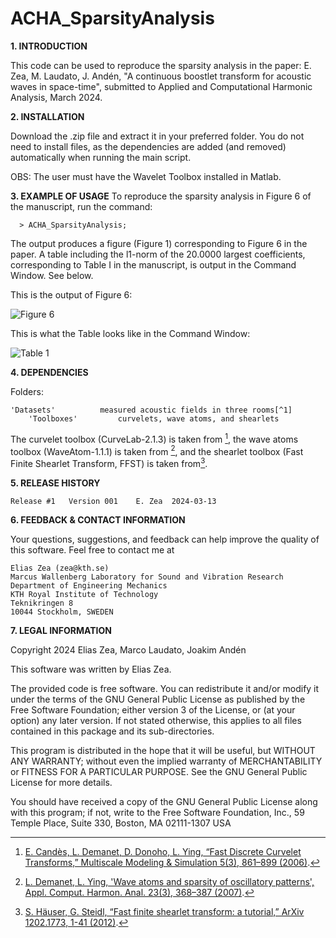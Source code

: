 # ACHA_SparsityAnalysis

**1. INTRODUCTION**

This code can be used to reproduce the sparsity analysis in the paper:
  E. Zea, M. Laudato, J. Andén, "A continuous boostlet transform for acoustic waves in space-time", submitted to Applied and Computational Harmonic Analysis, March 2024. 

**2. INSTALLATION**

Download the .zip file and extract it in your preferred folder. You do not need to install files, as the dependencies are added (and removed) automatically when running the main script. 

OBS: The user must have the Wavelet Toolbox installed in Matlab. 

**3. EXAMPLE OF USAGE**
  To reproduce the sparsity analysis in Figure 6 of the manuscript, run the command: 

      > ACHA_SparsityAnalysis;

  The output produces a figure (Figure 1) corresponding to Figure 6 in the paper. 
  A table including the l1-norm of the 20.0000 largest coefficients, corresponding 
  to Table I in the manuscript, is output in the Command Window. See below. 

This is the output of Figure 6:

![Figure 6](https://github.com/eliaszea/ACHA_SparsityAnalysis/blob/main/Fig6.jpg)

This is what the Table looks like in the Command Window: 

![Table 1](https://github.com/eliaszea/ACHA_SparsityAnalysis/blob/main/Table1.jpg)

**4. DEPENDENCIES**

Folders:    

	'Datasets'          measured acoustic fields in three rooms[^1]
        'Toolboxes'         curvelets, wave atoms, and shearlets 

The curvelet toolbox (CurveLab-2.1.3) is taken from [^2], the wave atoms toolbox (WaveAtom-1.1.1) is taken from [^3], and the shearlet toolbox (Fast Finite Shearlet Transform, FFST) is taken from[^4]. 

[^1]: [E. Zea, “Compressed sensing of impulse responses in rooms of unknown properties and contents,” J. Sound Vib. 459, 114871 (2019)](https://doi.org/10.1016/j.jsv.2019.114871).
[^2]: [E. Candès, L. Demanet, D. Donoho, L. Ying, “Fast Discrete Curvelet Transforms,” Multiscale Modeling & Simulation 5(3), 861–899 (2006)](https://doi.org/10.1137/05064182X).
[^3]: [L. Demanet, L. Ying, 'Wave atoms and sparsity of oscillatory patterns', Appl. Comput. Harmon. Anal. 23(3), 368–387 (2007)](https://doi.org/10.1016/j.acha.2007.03.003).
[^4]: [S. Häuser, G. Steidl, “Fast finite shearlet transform: a tutorial,” ArXiv 1202.1773, 1-41 (2012)](https://arxiv.org/abs/1202.1773).

**5. RELEASE HISTORY**

	Release #1	 Version 001 	E. Zea	2024-03-13

**6. FEEDBACK & CONTACT INFORMATION**

Your questions, suggestions, and feedback can help improve the quality of this software. Feel free to contact me at

	Elias Zea (zea@kth.se)
	Marcus Wallenberg Laboratory for Sound and Vibration Research
	Department of Engineering Mechanics
	KTH Royal Institute of Technology
	Teknikringen 8
	10044 Stockholm, SWEDEN

**7. LEGAL INFORMATION**

Copyright 2024 Elias Zea, Marco Laudato, Joakim Andén

This software was written by Elias Zea. 

The provided code is free software. You can redistribute it and/or modify it under the terms of the GNU General Public License as published by the Free Software Foundation; either version 3 of the License, or (at your option) any later version. If not stated otherwise, this applies to all files contained in this package and its sub-directories. 

This program is distributed in the hope that it will be useful, but WITHOUT ANY WARRANTY; without even the implied warranty of MERCHANTABILITY or FITNESS FOR A PARTICULAR PURPOSE.  See the GNU General Public License for more details.

You should have received a copy of the GNU General Public License
along with this program; if not, write to the Free Software Foundation, Inc., 59 Temple Place, Suite 330, Boston, MA  02111-1307  USA
